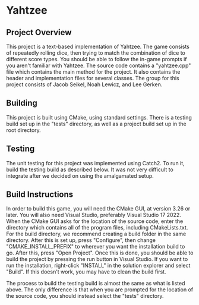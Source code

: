 # Yahtzee
## Project Overview
This project is a text-based implementation of Yahtzee. The game consists of repeatedly rolling dice, then trying to match the combination of dice to different score types. You should be able to follow the in-game prompts if you aren't familiar with Yahtzee. The source code contains a "yahtzee.cpp" file which contains the main method for the project. It also contains the header and implementation files for several classes. The group for this project consists of Jacob Seikel, Noah Lewicz, and Lee Gerken.
## Building
This project is built using CMake, using standard settings. There is a testing build set up in the "tests" directory, as well as a project build set up in the root directory.
## Testing
The unit testing for this project was implemented using Catch2. To run it, build the testing build as described below. It was not very difficult to integrate after we decided on using the amalgamated setup.
## Build Instructions
In order to build this game, you will need the CMake GUI, at version 3.26 or later. You will also need Visual Studio, preferably Visual Studio 17 2022. When the CMake GUI asks for the location of the source code, enter the directory which contains all of the program files, including CMakeLists.txt. For the build directory, we recommend creating a build folder in the same directory. After this is set up, press "Configure", then change "CMAKE_INSTALL_PREFIX" to wherever you want the installation build to go. After this, press "Open Project". Once this is done, you should be able to build the project by pressing the run button in Visual Studio. If you want to run the installation, right-click "INSTALL" in the solution explorer and select "Build". If this doesn't work, you may have to clean the build first.

The process to build the testing build is almost the same as what is listed above. The only difference is that when you are prompted for the location of the source code, you should instead select the "tests" directory.